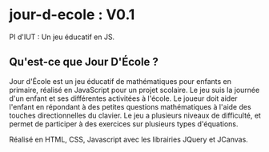 # jour-d-ecole : V0.1 
PI d'IUT : Un jeu éducatif en JS.

## Qu'est-ce que Jour D'École ?
Jour d'École est un jeu éducatif de mathématiques pour enfants en primaire, réalisé en JavaScript pour un projet scolaire. Le jeu suis la journée d'un enfant et ses différentes activitées à l'école. Le joueur doit aider l'enfant en répondant à des petites questions mathématiques à l'aide des touches directionnelles du clavier. Le jeu a plusieurs niveaux de difficulté, et permet de participer à des exercices sur plusieurs types d'équations.

Réalisé en HTML, CSS, Javascript avec les librairies JQuery et JCanvas.